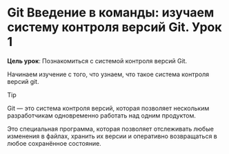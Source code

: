 # Git Введение в команды: изучаем систему контроля версий Git. Урок 1

**Цель урок**: Познакомиться с системой контроля версий Git.

Начинаем изучение с того, что узнаем, что такое система контроля версий git.

>[!TIP]
>Git — это система контроля версий, которая позволяет нескольким разработчикам одновременно работать над одним продуктом.
>
>Это специальная программа, которая позволяет отслеживать любые изменения в файлах, хранить их версии и оперативно возвращаться в любое сохранённое состояние.
